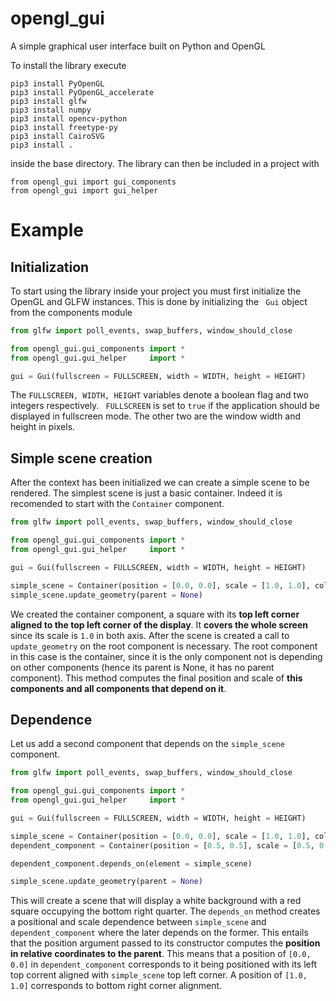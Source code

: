 # opengl_gui
A simple graphical user interface built on Python and OpenGL

To install the library execute
```console
pip3 install PyOpenGL
pip3 install PyOpenGL_accelerate 
pip3 install glfw 
pip3 install numpy
pip3 install opencv-python
pip3 install freetype-py
pip3 install CairoSVG
pip3 install .
```
inside the base directory. The library can then be included in a project with
```
from opengl_gui import gui_components
from opengl_gui import gui_helper
```

# Example

## Initialization

To start using the library inside your project you must first initialize the OpenGL 
and GLFW instances. This is done by initializing the ``` Gui``` object from the 
components module

```python
from glfw import poll_events, swap_buffers, window_should_close

from opengl_gui.gui_components import *
from opengl_gui.gui_helper     import *

gui = Gui(fullscreen = FULLSCREEN, width = WIDTH, height = HEIGHT)
```

The ``` FULLSCREEN, WIDTH, HEIGHT ``` variables denote a boolean flag and two integers
respectively. ``` FULLSCREEN``` is set to ``` true ``` if the application should be 
displayed in fullscreen mode. The other two are the window width and height in pixels.

## Simple scene creation

After the context has been initialized we can create a simple scene to be rendered. 
The simplest scene is just a basic container. Indeed it is recomended to start with
the ``` Container ``` component.

```python
from glfw import poll_events, swap_buffers, window_should_close

from opengl_gui.gui_components import *
from opengl_gui.gui_helper     import *

gui = Gui(fullscreen = FULLSCREEN, width = WIDTH, height = HEIGHT)

simple_scene = Container(position = [0.0, 0.0], scale = [1.0, 1.0], colour = [1.0, 1.0, 1.0, 1.0], id = "simple_container")
simple_scene.update_geometry(parent = None)
```
We created the container component, a square with its <b>top left corner aligned to the
top left corner of the display</b>. It <b>covers the whole screen</b> since its scale is ```1.0```
in both axis. After the scene is created a call to  ``` update_geometry ``` on the root 
component is necessary. The root component in this case is the container, since it is the
only component not is depending on other components (hence its parent is None, it has
no parent component). This method computes the final position and scale of <b>this components 
 and all components that depend on it</b>.

## Dependence

Let us add a second component that depends on the ``` simple_scene ``` component.

```python
from glfw import poll_events, swap_buffers, window_should_close

from opengl_gui.gui_components import *
from opengl_gui.gui_helper     import *

gui = Gui(fullscreen = FULLSCREEN, width = WIDTH, height = HEIGHT)

simple_scene = Container(position = [0.0, 0.0], scale = [1.0, 1.0], colour = [1.0, 1.0, 1.0, 1.0], id = "simple_container")
dependent_component = Container(position = [0.5, 0.5], scale = [0.5, 0.5], colour = [1.0, 0.0, 0.0, 1.0], id = "simple_container")

dependent_component.depends_on(element = simple_scene)

simple_scene.update_geometry(parent = None)
```

This will create a scene that will display a white background with a red square occupying
the bottom right quarter. The ``` depends_on ``` method creates a positional and scale 
dependence between ``` simple_scene ``` and ``` dependent_component ``` where the later
depends on the former. This entails that the position argument passed to its constructor
computes the <b>position in relative coordinates to the parent</b>. This means that a
position of ``` [0.0, 0.0] ``` in ``` dependent_component ``` corresponds to it being
positioned with its left top corrent aligned with ``` simple_scene ``` top left corner.
A position of ``` [1.0, 1.0] ``` corresponds to bottom right corner alignment.

